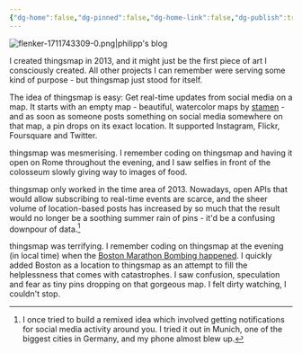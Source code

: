 ```yaml
---
{"dg-home":false,"dg-pinned":false,"dg-home-link":false,"dg-publish":true,"type":"post","disabled rules":["header-increment","yaml-title","yaml-title-alias","file-name-heading"],"title":"thingsmap","dg-permalink":"thingsmap/","created-date":"2020-10-29T00:00:00","updated-date":"2025-05-05T17:44:28","tags":["pet-project-sematary"],"dg-path":"thingsmap.md","permalink":"/thingsmap/","dgPassFrontmatter":true}
---
```



![flenker-1711743309-0.png|philipp's blog](/img/user/attachments/flenker-1711743309-0.png)

I created thingsmap in 2013, and it might just be the first piece of art I consciously created. All other projects I can remember were serving some kind of purpose - but thingsmap just stood for itself.

The idea of thingsmap is easy: Get real-time updates from social media on a map. It starts with an empty map - beautiful, watercolor maps by [stamen](https://maps.stamen.com/#watercolor) - and as soon as someone posts something on social media somewhere on that map, a pin drops on its exact location. It supported Instagram, Flickr, Foursquare and Twitter.

thingsmap was mesmerising. I remember coding on thingsmap and having it open on Rome throughout the evening, and I saw selfies in front of the colosseum slowly giving way to images of food.

thingsmap only worked in the time area of 2013. Nowadays, open APIs that would allow subscribing to real-time events are scarce, and the sheer volume of location-based posts has increased by so much that the result would no longer be a soothing summer rain of pins - it'd be a confusing downpour of data.[^1]

thingsmap was terrifying. I remember coding on thingsmap at the evening (in local time) when the [Boston Marathon Bombing happened](https://en.wikipedia.org/wiki/Boston_Marathon_bombing). I quickly added Boston as a location to thingsmap as an attempt to fill the helplessness that comes with catastrophes. I saw confusion, speculation and fear as tiny pins dropping on that gorgeous map. I felt dirty watching, I couldn't stop.

[^1]: I once tried to build a remixed idea which involved getting notifications for social media activity around you. I tried it out in Munich, one of the biggest cities in Germany, and my phone almost blew up.

